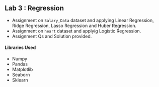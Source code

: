 ## Lab 3 : Regression  
- Assignment on `Salary_Data` dataset and applying Linear Regression, Ridge Regression, Lasso Regression and Huber Regression. 
- Assignment on `heart` dataset and applyig Logistic Regression. 
- Assignment Qs and Solution provided. 

#### Libraries Used  
- Numpy 
- Pandas
- Matplotlib 
- Seaborn
- Sklearn
